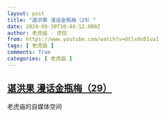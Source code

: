```yaml
---
layout: post
title: "谌洪果 漫话金瓶梅（29）"
date: 2024-09-30T10:44:12.000Z
author: 老虎庙 · 虎侃
from: https://www.youtube.com/watch?v=Otlx0nD1uaI
tags: [ 老虎庙 ]
comments: True
categories: [ 老虎庙 ]
---
```

<!--1727693052000-->
[谌洪果 漫话金瓶梅（29）](https://www.youtube.com/watch?v=Otlx0nD1uaI)
------

<div>
老虎庙的自媒体空间
</div>
